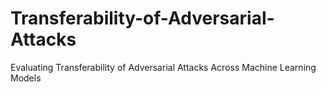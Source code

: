 # Transferability-of-Adversarial-Attacks
Evaluating Transferability of Adversarial Attacks Across Machine Learning Models
